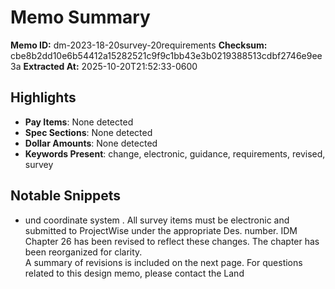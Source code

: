 # Memo Summary

**Memo ID:** dm-2023-18-20survey-20requirements
**Checksum:** cbe8b2dd10e6b54412a15282521c9f9c1bb43e3b0219388513cdbf2746e9ee3a
**Extracted At:** 2025-10-20T21:52:33-0600

## Highlights
- **Pay Items**: None detected
- **Spec Sections**: None detected
- **Dollar Amounts**: None detected
- **Keywords Present**: change, electronic, guidance, requirements, revised, survey

## Notable Snippets
- und coordinate system .  All survey items must be electronic  and submitted to ProjectWise under 
the appropriate Des. number.    IDM Chapter 26
 has been revised to reflect these changes.  The chapter has been reorganized for clarity.  
A summary of revisions is included on the next page. 
 For questions related to this design memo, please contact the Land